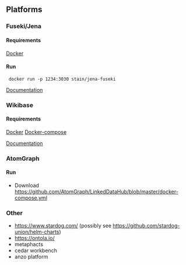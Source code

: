 ## Platforms
### Fuseki/Jena
#### Requirements
[Docker](https://docs.docker.com/get-docker/) 

#### Run
```
 docker run -p 1234:3030 stain/jena-fuseki
 ```
[Documentation](https://hub.docker.com/r/stain/jena-fuseki)

### Wikibase
#### Requirements
[Docker](https://docs.docker.com/get-docker/) 
[Docker-compose](https://docs.docker.com/compose/install/)

[Documentation](https://github.com/wmde/wikibase-release-pipeline/tree/wmde.5/example)



### AtomGraph
#### Run
* Download https://github.com/AtomGraph/LinkedDataHub/blob/master/docker-compose.yml


### Other

* https://www.stardog.com/ (possibly see https://github.com/stardog-union/helm-charts)
* https://ontola.io/
* metaphacts
* cedar workbench
* anzo platform
